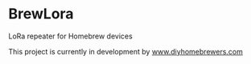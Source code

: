 # BrewLora
LoRa repeater for Homebrew devices


This project is currently in development by www.diyhomebrewers.com 
